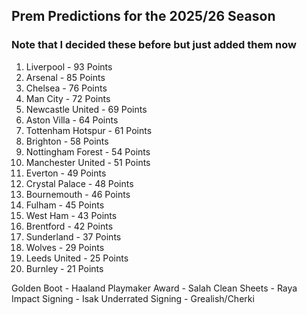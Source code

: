 ## Prem Predictions for the 2025/26 Season

### Note that I decided these before but just added them now

1. Liverpool - 93 Points
2. Arsenal - 85 Points
3. Chelsea - 76 Points
4. Man City - 72 Points
5. Newcastle United - 69 Points
6. Aston Villa - 64 Points
7. Tottenham Hotspur - 61 Points
8. Brighton - 58 Points
9. Nottingham Forest - 54 Points
10. Manchester United - 51 Points
11. Everton - 49 Points
12. Crystal Palace - 48 Points
13. Bournemouth - 46 Points
14. Fulham - 45 Points
15. West Ham - 43 Points
16. Brentford - 42 Points
17. Sunderland - 37 Points
18. Wolves - 29 Points
19. Leeds United - 25 Points
20. Burnley - 21 Points

Golden Boot - Haaland
Playmaker Award - Salah
Clean Sheets - Raya
Impact Signing - Isak
Underrated Signing - Grealish/Cherki
